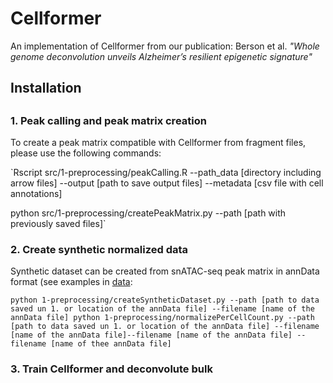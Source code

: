 # Cellformer
An implementation of Cellformer from our publication: Berson et al. *"Whole genome deconvolution unveils Alzheimer’s resilient epigenetic signature"*

## Installation

##
### 1. Peak calling and peak matrix creation

To create a peak matrix compatible with Cellformer from fragment files, please use the following commands:

`Rscript src/1-preprocessing/peakCalling.R --path_data [directory including arrow files] --output [path to save output files] --metadata [csv file with cell annotations]

python src/1-preprocessing/createPeakMatrix.py --path [path with previously saved files]`

### 2. Create synthetic normalized data
Synthetic dataset can be created from snATAC-seq peak matrix in annData format (see examples in [data](https://github.com/elo-nsrb/Cellformer/tree/main/data):

`python 1-preprocessing/createSyntheticDataset.py --path [path to data saved un 1. or location of the annData file] --filename [name of the annData file]
python 1-preprocessing/normalizePerCellCount.py --path [path to data saved un 1. or location of the annData file] --filename [name of the annData file]--filename [name of the annData file] --filename [name of thee annData file]`

### 3. Train Cellformer and deconvolute bulk
